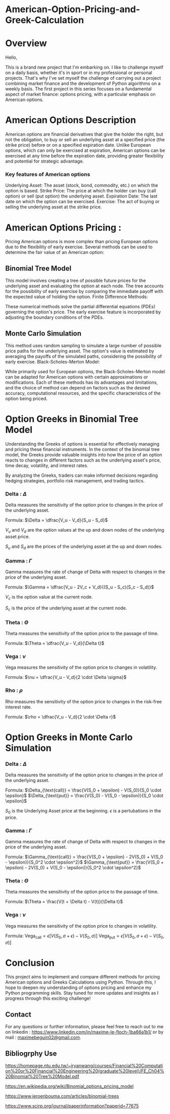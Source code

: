 # American-Option-Pricing-and-Greek-Calculation

# Overview

Hello,

This is a brand new project that I'm embarking on. I like to challenge myself on a daily basis, whether it's in sport or in my professional or personal projects. That's why I've set myself the challenge of carrying out a project combining market finance and the development of Python algorithms on a weekly basis.
The first project in this series focuses on a fundamental aspect of market finance: options pricing, with a particular emphasis on American options.

# American Options Description

American options are financial derivatives that give the holder the right, but not the obligation, to buy or sell an underlying asset at a specified price (the strike price) before or on a specified expiration date. Unlike European options, which can only be exercised at expiration, American options can be exercised at any time before the expiration date, providing greater flexibility and potential for strategic advantage.

### Key features of American options

Underlying Asset: The asset (stock, bond, commodity, etc.) on which the option is based.
Strike Price: The price at which the holder can buy (call option) or sell (put option) the underlying asset.
Expiration Date: The last date on which the option can be exercised.
Exercise: The act of buying or selling the underlying asset at the strike price.

# American Options Pricing : 

Pricing American options is more complex than pricing European options due to the flexibility of early exercise. Several methods can be used to determine the fair value of an American option:

## Binomial Tree Model

This model involves creating a tree of possible future prices for the underlying asset and evaluating the option at each node.
The tree accounts for the possibility of early exercise by comparing the immediate payoff with the expected value of holding the option.
Finite Difference Methods:

These numerical methods solve the partial differential equations (PDEs) governing the option's price.
The early exercise feature is incorporated by adjusting the boundary conditions of the PDEs.

## Monte Carlo Simulation

This method uses random sampling to simulate a large number of possible price paths for the underlying asset.
The option's value is estimated by averaging the payoffs of the simulated paths, considering the possibility of early exercise.
Black-Scholes-Merton Model:

While primarily used for European options, the Black-Scholes-Merton model can be adapted for American options with certain approximations or modifications.
Each of these methods has its advantages and limitations, and the choice of method can depend on factors such as the desired accuracy, computational resources, and the specific characteristics of the option being priced.

# Option Greeks in Binomial Tree Model

Understanding the Greeks of options is essential for effectively managing and pricing these financial instruments. In the context of the binomial tree model, the Greeks provide valuable insights into how the price of an option reacts to changes in different factors such as the underlying asset's price, time decay, volatility, and interest rates.

By analyzing the Greeks, traders can make informed decisions regarding hedging strategies, portfolio risk management, and trading tactics.

### Delta : $\Delta$

Delta measures the sensitivity of the option price to changes in the price of the underlying asset.

Formula: $\Delta = \dfrac{V_u - V_d}{S_u - S_d}$ 

$V_u$ and $V_d$ are the option values at the up and down nodes of the underlying asset price.

$S_u$ and $S_d$ are the prices of the underlying asset at the up and down nodes. 

### Gamma : $\Gamma$

Gamma measures the rate of change of Delta with respect to changes in the price of the underlying asset.

Formula: $\Gamma = \dfrac{V_u - 2V_c + V_d}{(S_u - S_c)(S_c - S_d)}$

$V_c$ is the option value at the current node.

$S_c$ is the price of the underlying asset at the current node.

### Theta : $\Theta$

Theta measures the sensitivity of the option price to the passage of time.

Formula: $\Theta = \dfrac{V_u - V_d}{\Delta t}$

### Vega : $\nu$

Vega measures the sensitivity of the option price to changes in volatility.

Formula: $\nu = \dfrac{V_u - V_d}{2 \cdot \Delta \sigma}$


### Rho : $\rho$

Rho measures the sensitivity of the option price to changes in the risk-free interest rate.

Formula: $\rho = \dfrac{V_u - V_d}{2 \cdot \Delta r}$

# Option Greeks in Monte Carlo Simulation

### Delta : $\Delta$

Delta measures the sensitivity of the option price to changes in the price of the underlying asset.

Formula: $\Delta_{\text{call}} = \frac{V(S_0 + \epsilon) - V(S_0)}{S_0 \cdot \epsilon}$  $\Delta_{\text{put}} = \frac{V(S_0) - V(S_0 - \epsilon)}{S_0 \cdot \epsilon}$

$S_0$ is the Underlying Asset price at the beginning.
$\epsilon$ is a pertubations in the price. 

### Gamma : $\Gamma$

Gamma measures the rate of change of Delta with respect to changes in the price of the underlying asset.

Formula: $\Gamma_{\text{call}} = \frac{V(S_0 + \epsilon) - 2V(S_0) + V(S_0 - \epsilon)}{S_0^2 \cdot \epsilon^2}$  $\Gamma_{\text{put}} = \frac{V(S_0 + \epsilon) - 2V(S_0) + V(S_0 - \epsilon)}{S_0^2 \cdot \epsilon^2}$

### Theta : $\Theta$

Theta measures the sensitivity of the option price to the passage of time.

Formula: $\Theta = \frac{V(t + \Delta t) - V(t)}{\Delta t}$

### Vega : $\nu$

Vega measures the sensitivity of the option price to changes in volatility.

Formula: $\text{Vega}_{\text{call}} = \epsilon \left[ V(S_0, \sigma + \epsilon) - V(S_0, \sigma) \right]$  $\text{Vega}_{\text{put}} = \epsilon \left[ V(S_0, \sigma + \epsilon) - V(S_0, \sigma) \right]$

# Conclusion

This project aims to implement and compare different methods for pricing American options and Greeks Calculations using Python. Through this, I hope to deepen my understanding of options pricing and enhance my Python programming skills. Stay tuned for more updates and insights as I progress through this exciting challenge!

## Contact
For any questions or further information, please feel free to reach out to me on linkedin : https://www.linkedin.com/in/maxime-le-floch-1ba66a1b1/ or by mail : maximebeguin02@gmail.com.

## Bibliogrphy Use 

https://homepage.ntu.edu.tw/~jryanwang/courses/Financial%20Computation%20or%20Financial%20Engineering%20(graduate%20level)/FE_Ch04%20Binomial%20Tree%20Model.pdf

https://en.wikipedia.org/wiki/Binomial_options_pricing_model

https://www.jeroenbouma.com/articles/binomial-trees

https://www.scirp.org/journal/paperinformation?paperid=77675


